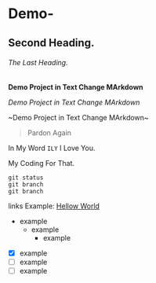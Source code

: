 # Demo-

## Second Heading.

###### The Last Heading.
**Demo Project in Text Change MArkdown**

*Demo Project in Text Change MArkdown*


~Demo Project in Text Change MArkdown~

> Pardon Again

In My Word `ILY` I Love You.

My Coding For That.
```
git status
git branch
git branch
```
links Example:
  [Hellow World](http://www.google.com)
  
  - example
    - example
      - example
      
- [x] example
- [ ] example
- [ ] example
